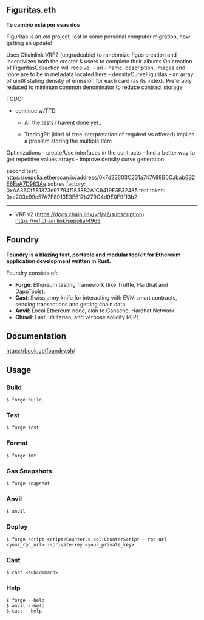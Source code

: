 ## Figuritas.eth
**Te cambio esta por esas dos**

Figuritas is an old project, lost in some personal computer migration, now getting an update!

Uses Chainlink VRF2 (upgradeable) to randomize figus creation and incentivizes both the creator & users to complete their albums 
On creation of FiguritasCollection will receive:
    - uri
        - name, description, images and more are to be in metadata located here
    - densityCurveFiguritas
        - an array of uint8 stating density of emission for each card (as its index). Preferably reduced to minimum common denominator to reduce contract storage


TODO:
- continue w/TTD
    - All the tests i havent done yet..
        
    - TradingPit
        (kind of free interpretation of required vs offered)
            implies a problem storing the multiple Item

Optimizations
    - create/Use interfaces in the contracts
    - find a better way to get repetitive values arrays
    - improve density curve generation


second test: https://sepolia.etherscan.io/address/0x7d22603C231a747A99B0Cabab6B2E6EaA7D983Ae
    sobres factory: 0xAA36Cf581373e97794f183882A1C9419F3E32485
test token: 0xe203e99c57A7F8913E3E617b279C4d9E0F9f13b2

-----------------------------------------------------------
- VRF v2 (https://docs.chain.link/vrf/v2/subscription)
https://vrf.chain.link/sepolia/4963




## Foundry

**Foundry is a blazing fast, portable and modular toolkit for Ethereum application development written in Rust.**

Foundry consists of:

-   **Forge**: Ethereum testing framework (like Truffle, Hardhat and DappTools).
-   **Cast**: Swiss army knife for interacting with EVM smart contracts, sending transactions and getting chain data.
-   **Anvil**: Local Ethereum node, akin to Ganache, Hardhat Network.
-   **Chisel**: Fast, utilitarian, and verbose solidity REPL.

## Documentation

https://book.getfoundry.sh/

## Usage

### Build

```shell
$ forge build
```

### Test

```shell
$ forge test
```

### Format

```shell
$ forge fmt
```

### Gas Snapshots

```shell
$ forge snapshot
```

### Anvil

```shell
$ anvil
```

### Deploy

```shell
$ forge script script/Counter.s.sol:CounterScript --rpc-url <your_rpc_url> --private-key <your_private_key>
```

### Cast

```shell
$ cast <subcommand>
```

### Help

```shell
$ forge --help
$ anvil --help
$ cast --help
```
